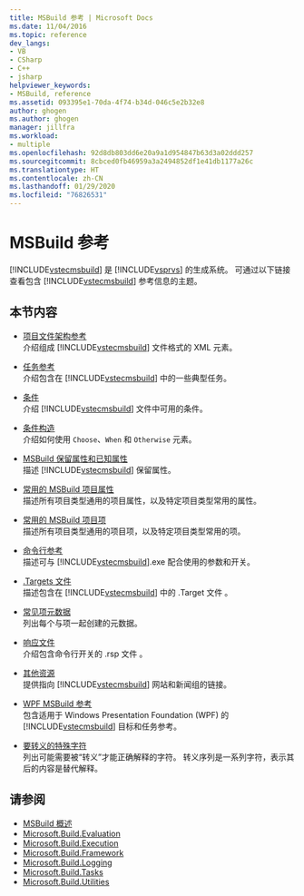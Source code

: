 ```yaml
---
title: MSBuild 参考 | Microsoft Docs
ms.date: 11/04/2016
ms.topic: reference
dev_langs:
- VB
- CSharp
- C++
- jsharp
helpviewer_keywords:
- MSBuild, reference
ms.assetid: 093395e1-70da-4f74-b34d-046c5e2b32e8
author: ghogen
ms.author: ghogen
manager: jillfra
ms.workload:
- multiple
ms.openlocfilehash: 92d8db803dd6e20a9a1d954847b63d3a02ddd257
ms.sourcegitcommit: 8cbced0fb46959a3a2494852df1e41db1177a26c
ms.translationtype: HT
ms.contentlocale: zh-CN
ms.lasthandoff: 01/29/2020
ms.locfileid: "76826531"
---
```

# <a name="msbuild-reference"></a>MSBuild 参考

[!INCLUDE[vstecmsbuild](../extensibility/internals/includes/vstecmsbuild_md.md)] 是 [!INCLUDE[vsprvs](../code-quality/includes/vsprvs_md.md)] 的生成系统。 可通过以下链接查看包含 [!INCLUDE[vstecmsbuild](../extensibility/internals/includes/vstecmsbuild_md.md)] 参考信息的主题。

## <a name="in-this-section"></a>本节内容

- [项目文件架构参考](../msbuild/msbuild-project-file-schema-reference.md)\
 介绍组成 [!INCLUDE[vstecmsbuild](../extensibility/internals/includes/vstecmsbuild_md.md)] 文件格式的 XML 元素。

- [任务参考](../msbuild/msbuild-task-reference.md)\
 介绍包含在 [!INCLUDE[vstecmsbuild](../extensibility/internals/includes/vstecmsbuild_md.md)] 中的一些典型任务。

- [条件](../msbuild/msbuild-conditions.md)\
 介绍 [!INCLUDE[vstecmsbuild](../extensibility/internals/includes/vstecmsbuild_md.md)] 文件中可用的条件。

- [条件构造](../msbuild/msbuild-conditional-constructs.md)\
 介绍如何使用 `Choose`、`When` 和 `Otherwise` 元素。

- [MSBuild 保留属性和已知属性](../msbuild/msbuild-reserved-and-well-known-properties.md)\
 描述 [!INCLUDE[vstecmsbuild](../extensibility/internals/includes/vstecmsbuild_md.md)] 保留属性。

- [常用的 MSBuild 项目属性](../msbuild/common-msbuild-project-properties.md)\
 描述所有项目类型通用的项目属性，以及特定项目类型常用的属性。

- [常用的 MSBuild 项目项](../msbuild/common-msbuild-project-items.md)\
 描述所有项目类型通用的项目项，以及特定项目类型常用的项。

- [命令行参考](../msbuild/msbuild-command-line-reference.md)\
 描述可与 [!INCLUDE[vstecmsbuild](../extensibility/internals/includes/vstecmsbuild_md.md)].exe 配合使用的参数和开关。

- [.Targets 文件](../msbuild/msbuild-dot-targets-files.md)\
 描述包含在 [!INCLUDE[vstecmsbuild](../extensibility/internals/includes/vstecmsbuild_md.md)] 中的 .Target 文件  。

- [常见项元数据](../msbuild/msbuild-well-known-item-metadata.md)\
 列出每个与项一起创建的元数据。

- [响应文件](../msbuild/msbuild-response-files.md)\
 介绍包含命令行开关的 .rsp 文件  。

- [其他资源](https://social.msdn.microsoft.com/forums/vstudio/home?forum=msbuild)\
 提供指向 [!INCLUDE[vstecmsbuild](../extensibility/internals/includes/vstecmsbuild_md.md)] 网站和新闻组的链接。

- [WPF MSBuild 参考](../msbuild/wpf-msbuild-reference.md)\
 包含适用于 Windows Presentation Foundation (WPF) 的 [!INCLUDE[vstecmsbuild](../extensibility/internals/includes/vstecmsbuild_md.md)] 目标和任务参考。

- [要转义的特殊字符](../msbuild/special-characters-to-escape.md)\
 列出可能需要被“转义”才能正确解释的字符。 转义序列是一系列字符，表示其后的内容是替代解释。

## <a name="see-also"></a>请参阅

- [MSBuild 概述](../msbuild/msbuild.md)
- [Microsoft.Build.Evaluation](/dotnet/api/microsoft.build.evaluation)
- [Microsoft.Build.Execution](/dotnet/api/microsoft.build.execution)
- [Microsoft.Build.Framework](/dotnet/api/microsoft.build.framework)
- [Microsoft.Build.Logging](/dotnet/api/microsoft.build.logging)
- [Microsoft.Build.Tasks](/dotnet/api/microsoft.build.tasks)
- [Microsoft.Build.Utilities](/dotnet/api/microsoft.build.utilities)
